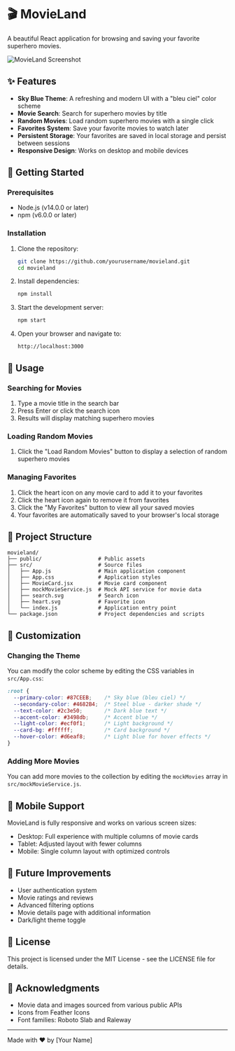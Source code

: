 # 🎬 MovieLand

A beautiful React application for browsing and saving your favorite superhero movies.

![MovieLand Screenshot](https://i.imgur.com/example.png)

## ✨ Features

- **Sky Blue Theme**: A refreshing and modern UI with a "bleu ciel" color scheme
- **Movie Search**: Search for superhero movies by title
- **Random Movies**: Load random superhero movies with a single click
- **Favorites System**: Save your favorite movies to watch later
- **Persistent Storage**: Your favorites are saved in local storage and persist between sessions
- **Responsive Design**: Works on desktop and mobile devices

## 🚀 Getting Started

### Prerequisites

- Node.js (v14.0.0 or later)
- npm (v6.0.0 or later)

### Installation

1. Clone the repository:
   ```bash
   git clone https://github.com/yourusername/movieland.git
   cd movieland
   ```

2. Install dependencies:
   ```bash
   npm install
   ```

3. Start the development server:
   ```bash
   npm start
   ```

4. Open your browser and navigate to:
   ```
   http://localhost:3000
   ```

## 🔧 Usage

### Searching for Movies

1. Type a movie title in the search bar
2. Press Enter or click the search icon
3. Results will display matching superhero movies

### Loading Random Movies

1. Click the "Load Random Movies" button to display a selection of random superhero movies

### Managing Favorites

1. Click the heart icon on any movie card to add it to your favorites
2. Click the heart icon again to remove it from favorites
3. Click the "My Favorites" button to view all your saved movies
4. Your favorites are automatically saved to your browser's local storage

## 🧩 Project Structure

```
movieland/
├── public/                  # Public assets
├── src/                     # Source files
│   ├── App.js               # Main application component
│   ├── App.css              # Application styles
│   ├── MovieCard.jsx        # Movie card component
│   ├── mockMovieService.js  # Mock API service for movie data
│   ├── search.svg           # Search icon
│   ├── heart.svg            # Favorite icon
│   └── index.js             # Application entry point
└── package.json             # Project dependencies and scripts
```

## 🎨 Customization

### Changing the Theme

You can modify the color scheme by editing the CSS variables in `src/App.css`:

```css
:root {
  --primary-color: #87CEEB;    /* Sky blue (bleu ciel) */
  --secondary-color: #4682B4;  /* Steel blue - darker shade */
  --text-color: #2c3e50;       /* Dark blue text */
  --accent-color: #3498db;     /* Accent blue */
  --light-color: #ecf0f1;      /* Light background */
  --card-bg: #ffffff;          /* Card background */
  --hover-color: #d6eaf8;      /* Light blue for hover effects */
}
```

### Adding More Movies

You can add more movies to the collection by editing the `mockMovies` array in `src/mockMovieService.js`.

## 📱 Mobile Support

MovieLand is fully responsive and works on various screen sizes:

- Desktop: Full experience with multiple columns of movie cards
- Tablet: Adjusted layout with fewer columns
- Mobile: Single column layout with optimized controls

## 🔄 Future Improvements

- User authentication system
- Movie ratings and reviews
- Advanced filtering options
- Movie details page with additional information
- Dark/light theme toggle

## 📄 License

This project is licensed under the MIT License - see the LICENSE file for details.

## 🙏 Acknowledgments

- Movie data and images sourced from various public APIs
- Icons from Feather Icons
- Font families: Roboto Slab and Raleway

---

Made with ❤️ by [Your Name]
